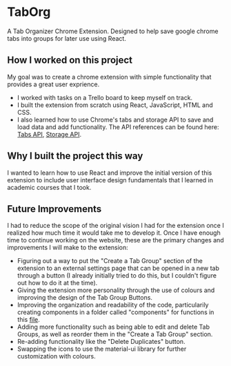 # TabOrg
A Tab Organizer Chrome Extension. Designed to help save google chrome tabs into groups for later use using React. 

## How I worked on this project
My goal was to create a chrome extension with simple functionality that provides a great user exprience.
  * I worked with tasks on a Trello board to keep myself on track.
  * I built the extension from scratch using React, JavaScript, HTML and CSS.
  * I also learned how to use Chrome's tabs and storage API to save and load data and add functionality. The API references can be found here: [Tabs API](https://developer.chrome.com/docs/extensions/reference/tabs/), [Storage API](https://developer.chrome.com/docs/extensions/reference/storage/).
  
## Why I built the project this way
I wanted to learn how to use React and improve the initial version of this extension to include user interface design fundamentals that I learned in academic courses that I took.

## Future Improvements
I had to reduce the scope of the original vision I had for the extension once I realized how much time it would take me to develop it. Once I have enough time to continue working on the website, these are the primary changes and improvements I will make to the extension:

  * Figuring out a way to put the "Create a Tab Group" section of the extension to an external settings page that can be opened in a new tab through a button (I already initially tried to do this, but I couldn't figure out how to do it at the time).
  * Giving the extension more personality through the use of colours and improving the design of the Tab Group Buttons.
  * Improving the organization and readability of the code, particularily creating components in a folder called "components" for functions in this [file](./src/app.js).
  * Adding more functionality such as being able to edit and delete Tab Groups, as well as reorder them in the "Create a Tab Group" section.
  * Re-adding functionality like the "Delete Duplicates" button.
  * Swapping the icons to use the material-ui library for further customization with colours.
  
